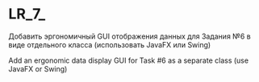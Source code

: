 # LR_7_
Добавить эргономичный GUI отображения данных для Задания №6 в виде отдельного класса (использовать JavaFX или Swing)

Add an ergonomic data display GUI for Task #6 as a separate class (use JavaFX or Swing)
